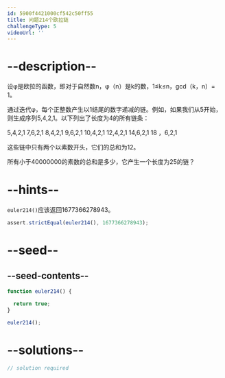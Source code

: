 ```yaml
---
id: 5900f4421000cf542c50ff55
title: 问题214个欧拉链
challengeType: 5
videoUrl: ''
---
```


# --description--

设φ是欧拉的函数，即对于自然数n，φ（n）是k的数，1≤k≤n，gcd（k，n）= 1。

通过迭代φ，每个正整数产生以1结尾的数字递减的链。例如，如果我们从5开始，则生成序列5,4,2,1。以下列出了长度为4的所有链条：

5,4,2,1 7,6,2,1 8,4,2,1 9,6,2,1 10,4,2,1 12,4,2,1 14,6,2,1 18 ，6,2,1

这些链中只有两个以素数开头，它们的总和为12。

所有小于40000000的素数的总和是多少，它产生一个长度为25的链？

# --hints--

`euler214()`应该返回1677366278943。

```js
assert.strictEqual(euler214(), 1677366278943);
```

# --seed--

## --seed-contents--

```js
function euler214() {

  return true;
}

euler214();
```

# --solutions--

```js
// solution required
```

